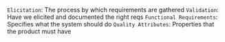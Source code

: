 `Elicitation`: The process by which requirements are gathered
`Validation`: Have we elicited and documented the right reqs
`Functional Requirements`: Specifies what the system should do
`Quality Attributes`: Properties that the product must have
